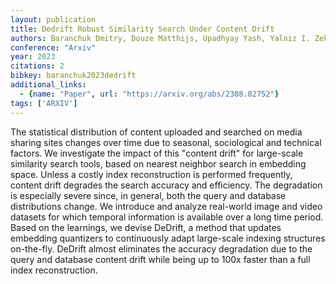 ```yaml
---
layout: publication
title: Dedrift Robust Similarity Search Under Content Drift
authors: Baranchuk Dmitry, Douze Matthijs, Upadhyay Yash, Yalniz I. Zeki
conference: "Arxiv"
year: 2023
citations: 2
bibkey: baranchuk2023dedrift
additional_links:
  - {name: "Paper", url: "https://arxiv.org/abs/2308.02752"}
tags: ['ARXIV']
---
```

The statistical distribution of content uploaded and searched on media
sharing sites changes over time due to seasonal, sociological and technical
factors. We investigate the impact of this "content drift" for large-scale
similarity search tools, based on nearest neighbor search in embedding space.
Unless a costly index reconstruction is performed frequently, content drift
degrades the search accuracy and efficiency. The degradation is especially
severe since, in general, both the query and database distributions change.
  We introduce and analyze real-world image and video datasets for which
temporal information is available over a long time period. Based on the
learnings, we devise DeDrift, a method that updates embedding quantizers to
continuously adapt large-scale indexing structures on-the-fly. DeDrift almost
eliminates the accuracy degradation due to the query and database content drift
while being up to 100x faster than a full index reconstruction.
